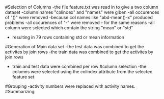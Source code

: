 #Selection of Columns
-the file feature.txt was read in to give a two column dataset
-column names "colindex" and "names" were giben
-all occurences of "()" were removed -because col names like "abd-mean()-x" produced problems
-all occurences of "-" were removed - for the same reasons
-all column were selected which contain the string "mean" or "std"
- resulting in 79 rows containing std or mean information

#Generation of Main data set
-the test data was combined to get the activites by join rows 
-the train data was combined to get the activites by join rows

- train and test data were combined per row
#column selection
-the columns were selected using the colindex attribute from the selected feature set

#Grouping
-activity numbers were replaced with activity names. 
#Summarizing